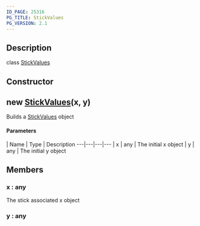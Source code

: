 ```yaml
---
ID_PAGE: 25316
PG_TITLE: StickValues
PG_VERSION: 2.1
---
```

## Description

class [StickValues](/classes/2.5/StickValues)



## Constructor

## new [StickValues](/classes/2.5/StickValues)(x, y)

Builds a [StickValues](/classes/2.5/StickValues) object

#### Parameters
 | Name | Type | Description
---|---|---|---
 | x | any |     The initial x object
 | y | any |     The initial y object
## Members

### x : any

The stick associated x object

### y : any



